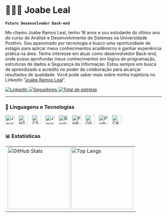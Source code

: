 # 🧑🏽‍💻 Joabe Leal

**`Futuro Desenvolvedor Back-end`**

Me chamo Joabe Ramos Leal, tenho 18 anos e sou estudante do último ano do curso de Análise e Desenvolvimento de Sistemas na Universidade Positivo. Sou apaixonado por tecnologia e busco uma oportunidade de estágio para aplicar meus conhecimentos acadêmicos e ganhar experiência prática na área.
Tenho interesse em atuar como desenvolvedor Back-end, onde posso aprofundar meus conhecimentos em lógica de programação, estruturas de dados e Segurança da Informação. Estou sempre em busca de aprendizado e acredito no poder da colaboração para alcançar resultados de qualidade.
Você pode saber mais sobre minha trajetória no LinkedIn "[Joabe Ramos Leal](https://www.linkedin.com/in/joabe-ramos-leal/)".


<p align="left">
    <a href="https://www.linkedin.com/in/joabe-ramos-leal/" target="_blank">
        <img 
            alt="LinkedIn" 
            title="Vamos nos conectar!" 
            src="https://custom-icon-badges.demolab.com/static/v1?label=LinkedIn&message=Conecte-se%20comigo&color=0A66C2&labelColor=084c91&style=for-the-badge&logo=linkedin&logoColor=white"
        />
    </a>
    <a href="https://github.com/joabe7033?tab=followers">
        <img 
            alt="Seguidores" 
            title="Me siga no GitHub" 
            src="https://custom-icon-badges.demolab.com/github/followers/joabe7033?color=6e40c9&labelColor=5e35b1&style=for-the-badge&logo=github&label=Seguidores&logoColor=white"
        />
    </a>
    <a href="https://github.com/joabe7033?tab=repositories&sort=stargazers">
        <img 
            alt="Total de estrelas" 
            title="Total de estrelas GitHub" 
            src="https://custom-icon-badges.demolab.com/github/stars/joabe7033?color=55960c&style=for-the-badge&labelColor=488207&logo=star&label=estrelas"
        />
    </a>
</p>

---

### 🤖 Linguagens e Tecnologias

<img 
    align="left" 
    alt="Java"
    title="Java" 
    width="30px" 
    style="padding-right: 10px;" 
    src="https://cdn.jsdelivr.net/gh/devicons/devicon@latest/icons/java/java-original.svg" 
/><img 
    align="left" 
    alt="HTML"
    title="HTML" 
    width="30px" 
    style="padding-right: 10px;" 
    src="https://cdn.jsdelivr.net/gh/devicons/devicon@latest/icons/html5/html5-original.svg" 
/>
<img 
    align="left" 
    alt="CSS" 
    title="CSS"
    width="30px" 
    style="padding-right: 10px;" 
    src="https://cdn.jsdelivr.net/gh/devicons/devicon@latest/icons/css3/css3-original.svg" 
/>
<img 
    align="left" 
    alt="JavaScript" 
    title="JavaScript"
    width="30px" 
    style="padding-right: 10px;" 
    src="https://cdn.jsdelivr.net/gh/devicons/devicon@latest/icons/javascript/javascript-original.svg" 
/>
<img 
    align="left" 
    alt="Bootstrap"
    title="Bootstrap" 
    width="30px" 
    style="padding-right: 10px;" 
    src="https://cdn.jsdelivr.net/gh/devicons/devicon@latest/icons/bootstrap/bootstrap-original.svg" 
/>
<img 
    align="left" 
    alt="PHP" 
    title="PHP"
    width="30px" 
    style="padding-right: 10px;" 
    src="https://cdn.jsdelivr.net/gh/devicons/devicon@latest/icons/php/php-original.svg" 
/>
<img 
    align="left" 
    alt="Git" 
    title="Git"
    width="30px" 
    style="padding-right: 10px;" 
    src="https://cdn.jsdelivr.net/gh/devicons/devicon@latest/icons/git/git-original.svg" 
/>
<img 
    align="left" 
    alt="Python" 
    title="Python"
    width="30px" 
    style="padding-right: 10px;" 
    src="https://cdn.jsdelivr.net/gh/devicons/devicon@latest/icons/python/python-original.svg" 
/>
<img 
    align="left" 
    alt="C#" 
    title="C#"
    width="30px" 
    style="padding-right: 10px;" 
    src="https://cdn.jsdelivr.net/gh/devicons/devicon@latest/icons/csharp/csharp-original.svg" 
/>

<br/>
<br/>

### 📊 Estatísticas

<table>
  <tr>
    <td>
      <img 
        alt="GitHub Stats" 
        height="200" 
        src="https://github-readme-stats.vercel.app/api?username=joabe7033&show_icons=true&theme=tokyonight&include_all_commits=true&locale=pt-br" 
      />
      <img 
        alt="Top Langs" 
        height="200" 
        src="https://github-readme-stats.vercel.app/api/top-langs/?username=joabe7033&theme=tokyonight&layout=compact&custom_title=Tecnologias&langs_count=9" 
      />
    </td>
  </tr>
</table>



